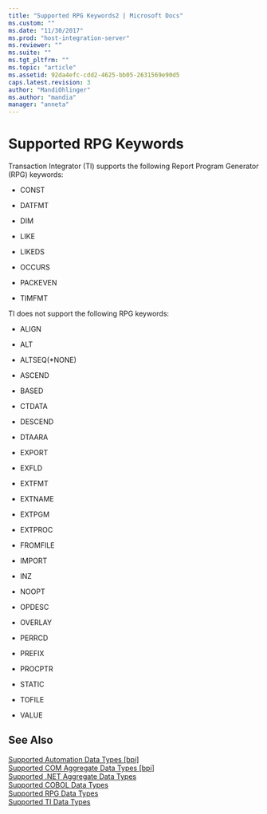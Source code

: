 ```yaml
---
title: "Supported RPG Keywords2 | Microsoft Docs"
ms.custom: ""
ms.date: "11/30/2017"
ms.prod: "host-integration-server"
ms.reviewer: ""
ms.suite: ""
ms.tgt_pltfrm: ""
ms.topic: "article"
ms.assetid: 92da4efc-cdd2-4625-bb05-2631569e90d5
caps.latest.revision: 3
author: "MandiOhlinger"
ms.author: "mandia"
manager: "anneta"
---
```

# Supported RPG Keywords
Transaction Integrator (TI) supports the following Report Program Generator (RPG) keywords:  
  
-   CONST  
  
-   DATFMT  
  
-   DIM  
  
-   LIKE  
  
-   LIKEDS  
  
-   OCCURS  
  
-   PACKEVEN  
  
-   TIMFMT  
  
 TI does not support the following RPG keywords:  
  
-   ALIGN  
  
-   ALT  
  
-   ALTSEQ(*NONE)  
  
-   ASCEND  
  
-   BASED  
  
-   CTDATA  
  
-   DESCEND  
  
-   DTAARA  
  
-   EXPORT  
  
-   EXFLD  
  
-   EXTFMT  
  
-   EXTNAME  
  
-   EXTPGM  
  
-   EXTPROC  
  
-   FROMFILE  
  
-   IMPORT  
  
-   INZ  
  
-   NOOPT  
  
-   OPDESC  
  
-   OVERLAY  
  
-   PERRCD  
  
-   PREFIX  
  
-   PROCPTR  
  
-   STATIC  
  
-   TOFILE  
  
-   VALUE  
  
## See Also  
 [Supported Automation Data Types &#91;bpi&#93;](http://msdn.microsoft.com/en-us/0f337c2b-cdbb-4115-bfd3-17d8d2ea531f)   
 [Supported COM Aggregate Data Types &#91;bpi&#93;](http://msdn.microsoft.com/en-us/fee5e93b-f9a9-4710-ad91-0117ac2b3c50)   
 [Supported .NET Aggregate Data Types](../core/supported-net-aggregate-data-types1.md)   
 [Supported COBOL Data Types](../core/supported-cobol-data-types2.md)   
 [Supported RPG Data Types](../core/supported-rpg-data-types2.md)   
 [Supported TI Data Types](../core/supported-ti-data-types2.md)